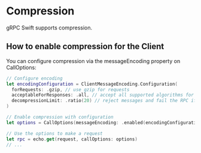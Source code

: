 # Compression

gRPC Swift supports compression.

## How to enable compression for the Client

You can configure compression via the messageEncoding property on CallOptions:

```swift
// Configure encoding
let encodingConfiguration = ClientMessageEncoding.Configuration(
  forRequests: .gzip, // use gzip for requests
  acceptableForResponses: .all, // accept all supported algorithms for responses
  decompressionLimit: .ratio(20) // reject messages and fail the RPC if a response decompresses to over 20x its compressed size
)

// Enable compression with configuration
let options = CallOptions(messageEncoding: .enabled(encodingConfiguration))

// Use the options to make a request
let rpc = echo.get(request, callOptions: options)
// ...
```